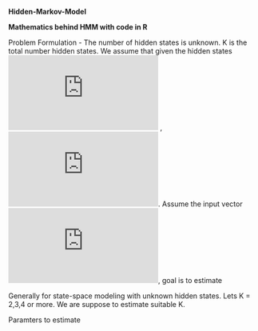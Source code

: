 **Hidden-Markov-Model**

**Mathematics behind HMM with code in R**

Problem Formulation -
The number of hidden states is unknown. K is the total number hidden states. We assume that given the hidden states 
![equation](http://latex.codecogs.com/gif.latex?Z_i) , ![equation](http://latex.codecogs.com/gif.latex?P%28Y_i%7CZ_i%29%20%5Csim%20N%28%5Cmu_%7BZ_i%7D%2C%5Csigma%5E2_%7BZ_i%7D%29). Assume the input vector ![equation](http://latex.codecogs.com/gif.latex?%28Y_1%2CY_2%2C...%2CY_n%29), goal is to estimate 

Generally for state-space modeling with unknown hidden states. Lets K = 2,3,4 or more. We are suppose to estimate suitable K.

Paramters to estimate 




